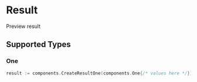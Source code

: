 # Result

Preview result


## Supported Types

### One

```go
result := components.CreateResultOne(components.One{/* values here */})
```

